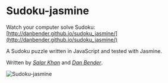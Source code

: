 Sudoku-jasmine
==============

Watch your computer solve Sudoku:
[http://danbender.github.io/sudoku_jasmine/](http://danbender.github.io/sudoku_jasmine/)


A Sudoku puzzle written in JavaScript and tested with Jasmine.

Written by *[Salar Khan](https://github.com/salarkhan)* and *[Dan Bender](https://github.com/danbender)*.


![Sudoku-jasmine](http://i2.minus.com/jnWiEL3GJXvhz.png)
